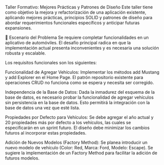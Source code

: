 Taller Formativo: Mejores Prácticas y Patrones de Diseño
Este taller tiene como objetivo la mejora y refactorización de una aplicación existente, 
aplicando mejores prácticas, principios SOLID y patrones de diseño para abordar requerimientos funcionales específicos y anticipar futuras expansiones.

📝 Escenario del Problema
Se requiere completar funcionalidades en un aplicativo de automóviles. El desafío principal radica en que la implementación actual presenta inconvenientes y es necesaria una solución robusta y escalable.

Los requisitos funcionales son los siguientes:

Funcionalidad de Agregar Vehículos: Implementar los métodos add Mustang y add Explorer en el Home Page. El patrón repositorio existente para operaciones CRUD no funciona como se espera y necesita ser corregido.

Independencia de la Base de Datos: Dada la inmadurez del esquema de la base de datos, es necesario probar la funcionalidad de agregar vehículos sin persistencia en la base de datos. Esto permitirá la integración con la base de datos una vez que esté lista.

Propiedades por Defecto para Vehículos: Se debe agregar el año actual y 20 propiedades más por defecto a los vehículos, las cuales se especificarán en un sprint futuro. El diseño debe minimizar los cambios futuros al incorporar estas propiedades.

Adición de Nuevos Modelos (Factory Method): Se planea introducir un nuevo modelo de vehículo (Color: Red, Marca: Ford, Modelo: Escape). Se sugiere la implementación de un Factory Method para facilitar la adición de futuros modelos.
